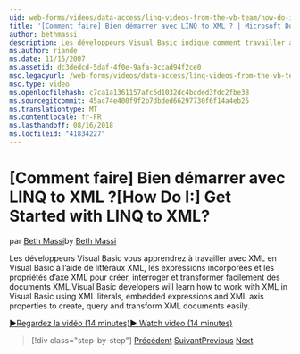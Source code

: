 ```yaml
---
uid: web-forms/videos/data-access/linq-videos-from-the-vb-team/how-do-i-get-started-with-linq-to-xml
title: '[Comment faire] Bien démarrer avec LINQ to XML ? | Microsoft Docs'
author: bethmassi
description: Les développeurs Visual Basic indique comment travailler avec XML en Visual Basic à l’aide de littéraux XML, les expressions incorporées et les propriétés d’axe XML pour créer, interroger et...
ms.author: riande
ms.date: 11/15/2007
ms.assetid: dc3dedcd-5daf-4f0e-9afa-9ccad94f2ce0
msc.legacyurl: /web-forms/videos/data-access/linq-videos-from-the-vb-team/how-do-i-get-started-with-linq-to-xml
msc.type: video
ms.openlocfilehash: c7ca1a1361157afc6d1032dc4bcded3fdc2fbe38
ms.sourcegitcommit: 45ac74e400f9f2b7dbded66297730f6f14a4eb25
ms.translationtype: MT
ms.contentlocale: fr-FR
ms.lasthandoff: 08/16/2018
ms.locfileid: "41834227"
---
```

<a name="how-do-i-get-started-with-linq-to-xml"></a><span data-ttu-id="c08bb-104">[Comment faire] Bien démarrer avec LINQ to XML ?</span><span class="sxs-lookup"><span data-stu-id="c08bb-104">[How Do I:] Get Started with LINQ to XML?</span></span>
====================
<span data-ttu-id="c08bb-105">par [Beth Massi](https://github.com/bethmassi)</span><span class="sxs-lookup"><span data-stu-id="c08bb-105">by [Beth Massi](https://github.com/bethmassi)</span></span>

<span data-ttu-id="c08bb-106">Les développeurs Visual Basic vous apprendrez à travailler avec XML en Visual Basic à l’aide de littéraux XML, les expressions incorporées et les propriétés d’axe XML pour créer, interroger et transformer facilement des documents XML.</span><span class="sxs-lookup"><span data-stu-id="c08bb-106">Visual Basic developers will learn how to work with XML in Visual Basic using XML literals, embedded expressions and XML axis properties to create, query and transform XML documents easily.</span></span>

[<span data-ttu-id="c08bb-107">&#9654;Regardez la vidéo (14 minutes)</span><span class="sxs-lookup"><span data-stu-id="c08bb-107">&#9654; Watch video (14 minutes)</span></span>](https://channel9.msdn.com/Blogs/ASP-NET-Site-Videos/how-do-i-get-started-with-linq-to-xml)

> [!div class="step-by-step"]
> <span data-ttu-id="c08bb-108">[Précédent](how-do-i-upgrade-visual-basic-projects-to-enable-linq.md)
> [Suivant](how-do-i-enable-xml-intellisense-and-use-xml-namespaces.md)</span><span class="sxs-lookup"><span data-stu-id="c08bb-108">[Previous](how-do-i-upgrade-visual-basic-projects-to-enable-linq.md)
[Next](how-do-i-enable-xml-intellisense-and-use-xml-namespaces.md)</span></span>
